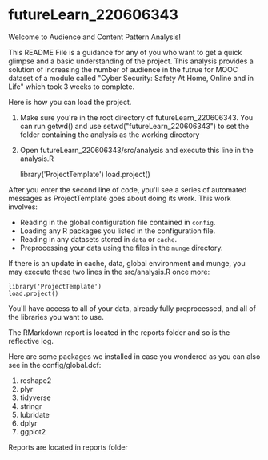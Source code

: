 # futureLearn_220606343

Welcome to Audience and Content Pattern Analysis!

This README File is a guidance for any of you who want to get a quick glimpse
and a basic understanding of the project. This analysis provides a solution of 
increasing the number of audience in the futrue for MOOC dataset of a module
called "Cyber Security: Safety At Home, Online and in Life"
which took 3 weeks to complete. 

Here is how you can load the project. 
  1. Make sure you're in the root directory of futureLearn_220606343. You can
     run getwd() and use setwd("futureLearn_220606343") to set the folder
     containing the analysis as the working directory
  2. Open futureLearn_220606343/src/analysis and execute this line in the
     analysis.R
     
     library('ProjectTemplate')
	   load.project()

After you enter the second line of code, you'll see a series of automated
messages as ProjectTemplate goes about doing its work. This work involves:
* Reading in the global configuration file contained in `config`.
* Loading any R packages you listed in the configuration file.
* Reading in any datasets stored in `data` or `cache`.
* Preprocessing your data using the files in the `munge` directory.

If there is an update in cache, data, global environment and munge, you may 
execute these two lines in the src/analysis.R once more:

	library('ProjectTemplate')
	load.project()

You'll have access to all of your data, already fully preprocessed, and
all of the libraries you want to use.

The RMarkdown report is located in the reports folder and so is the reflective
log. 

Here are some packages we installed in case you wondered as you can also see 
in the config/global.dcf:
  1. reshape2 
  2. plyr 
  3. tidyverse 
  4. stringr 
  5. lubridate 
  6. dplyr
  7. ggplot2
  
Reports are located in reports folder


